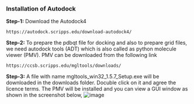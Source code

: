 ### Installation of Autodock


**Step-1:** Download the Autodock4
```
https://autodock.scripps.edu/download-autodock4/
```

**Step-2:** To prepare the pdbqt file for docking and also to prepare grid files, we need autodock tools (ADT) which is also called as python molecule viewer (PMV). 
PMV can be downloaded from the following link
```
https://ccsb.scripps.edu/mgltools/downloads/
```
**Step-3:** A file with name mgltools_win32_1.5.7_Setup.exe will be downloaded in the downloads folder. Docuble click on it and agree the licence terms. The PMV will be installed and you can view a GUI window as shown in the screenshot below,
![image](https://github.com/user-attachments/assets/8fbb5af7-1bf2-4c20-87e2-cfc37a330c8e)



